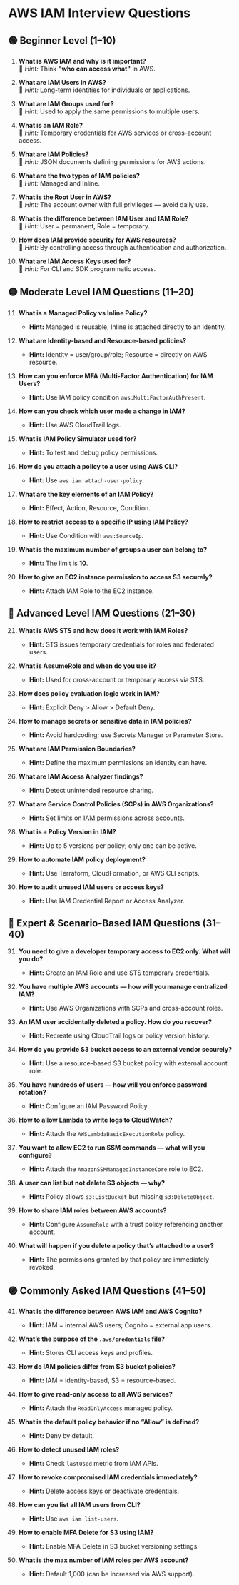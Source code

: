 # AWS IAM Interview Questions

## 🟢 Beginner Level (1–10)

1. **What is AWS IAM and why is it important?**  
   🔹 *Hint:* Think **"who can access what"** in AWS.

2. **What are IAM Users in AWS?**  
   🔹 *Hint:* Long-term identities for individuals or applications.

3. **What are IAM Groups used for?**  
   🔹 *Hint:* Used to apply the same permissions to multiple users.

4. **What is an IAM Role?**  
   🔹 *Hint:* Temporary credentials for AWS services or cross-account access.

5. **What are IAM Policies?**  
   🔹 *Hint:* JSON documents defining permissions for AWS actions.

6. **What are the two types of IAM policies?**  
   🔹 *Hint:* Managed and Inline.

7. **What is the Root User in AWS?**  
   🔹 *Hint:* The account owner with full privileges — avoid daily use.

8. **What is the difference between IAM User and IAM Role?**  
   🔹 *Hint:* User = permanent, Role = temporary.

9. **How does IAM provide security for AWS resources?**  
   🔹 *Hint:* By controlling access through authentication and authorization.

10. **What are IAM Access Keys used for?**  
    🔹 *Hint:* For CLI and SDK programmatic access.

## 🟡 Moderate Level IAM Questions (11–20)

11. **What is a Managed Policy vs Inline Policy?**  
    - **Hint:** Managed is reusable, Inline is attached directly to an identity.

12. **What are Identity-based and Resource-based policies?**  
    - **Hint:** Identity = user/group/role; Resource = directly on AWS resource.

13. **How can you enforce MFA (Multi-Factor Authentication) for IAM Users?**  
    - **Hint:** Use IAM policy condition `aws:MultiFactorAuthPresent`.

14. **How can you check which user made a change in IAM?**  
    - **Hint:** Use AWS CloudTrail logs.

15. **What is IAM Policy Simulator used for?**  
    - **Hint:** To test and debug policy permissions.

16. **How do you attach a policy to a user using AWS CLI?**  
    - **Hint:** Use `aws iam attach-user-policy`.

17. **What are the key elements of an IAM Policy?**  
    - **Hint:** Effect, Action, Resource, Condition.

18. **How to restrict access to a specific IP using IAM Policy?**  
    - **Hint:** Use Condition with `aws:SourceIp`.

19. **What is the maximum number of groups a user can belong to?**  
    - **Hint:** The limit is **10**.

20. **How to give an EC2 instance permission to access S3 securely?**  
    - **Hint:** Attach IAM Role to the EC2 instance.
   
## 🔵 Advanced Level IAM Questions (21–30)

21. **What is AWS STS and how does it work with IAM Roles?**  
    - **Hint:** STS issues temporary credentials for roles and federated users.

22. **What is AssumeRole and when do you use it?**  
    - **Hint:** Used for cross-account or temporary access via STS.

23. **How does policy evaluation logic work in IAM?**  
    - **Hint:** Explicit Deny > Allow > Default Deny.

24. **How to manage secrets or sensitive data in IAM policies?**  
    - **Hint:** Avoid hardcoding; use Secrets Manager or Parameter Store.

25. **What are IAM Permission Boundaries?**  
    - **Hint:** Define the maximum permissions an identity can have.

26. **What are IAM Access Analyzer findings?**  
    - **Hint:** Detect unintended resource sharing.

27. **What are Service Control Policies (SCPs) in AWS Organizations?**  
    - **Hint:** Set limits on IAM permissions across accounts.

28. **What is a Policy Version in IAM?**  
    - **Hint:** Up to 5 versions per policy; only one can be active.

29. **How to automate IAM policy deployment?**  
    - **Hint:** Use Terraform, CloudFormation, or AWS CLI scripts.

30. **How to audit unused IAM users or access keys?**  
    - **Hint:** Use IAM Credential Report or Access Analyzer.

## 🔴 Expert & Scenario-Based IAM Questions (31–40)

31. **You need to give a developer temporary access to EC2 only. What will you do?**  
    - **Hint:** Create an IAM Role and use STS temporary credentials.

32. **You have multiple AWS accounts — how will you manage centralized IAM?**  
    - **Hint:** Use AWS Organizations with SCPs and cross-account roles.

33. **An IAM user accidentally deleted a policy. How do you recover?**  
    - **Hint:** Recreate using CloudTrail logs or policy version history.

34. **How do you provide S3 bucket access to an external vendor securely?**  
    - **Hint:** Use a resource-based S3 bucket policy with external account role.

35. **You have hundreds of users — how will you enforce password rotation?**  
    - **Hint:** Configure an IAM Password Policy.

36. **How to allow Lambda to write logs to CloudWatch?**  
    - **Hint:** Attach the `AWSLambdaBasicExecutionRole` policy.

37. **You want to allow EC2 to run SSM commands — what will you configure?**  
    - **Hint:** Attach the `AmazonSSMManagedInstanceCore` role to EC2.

38. **A user can list but not delete S3 objects — why?**  
    - **Hint:** Policy allows `s3:ListBucket` but missing `s3:DeleteObject`.

39. **How to share IAM roles between AWS accounts?**  
    - **Hint:** Configure `AssumeRole` with a trust policy referencing another account.

40. **What will happen if you delete a policy that’s attached to a user?**  
    - **Hint:** The permissions granted by that policy are immediately revoked.
## 🟣 Commonly Asked IAM Questions (41–50)

41. **What is the difference between AWS IAM and AWS Cognito?**  
    - **Hint:** IAM = internal AWS users; Cognito = external app users.

42. **What’s the purpose of the `.aws/credentials` file?**  
    - **Hint:** Stores CLI access keys and profiles.

43. **How do IAM policies differ from S3 bucket policies?**  
    - **Hint:** IAM = identity-based, S3 = resource-based.

44. **How to give read-only access to all AWS services?**  
    - **Hint:** Attach the `ReadOnlyAccess` managed policy.

45. **What is the default policy behavior if no “Allow” is defined?**  
    - **Hint:** Deny by default.

46. **How to detect unused IAM roles?**  
    - **Hint:** Check `lastUsed` metric from IAM APIs.

47. **How to revoke compromised IAM credentials immediately?**  
    - **Hint:** Delete access keys or deactivate credentials.

48. **How can you list all IAM users from CLI?**  
    - **Hint:** Use `aws iam list-users`.

49. **How to enable MFA Delete for S3 using IAM?**  
    - **Hint:** Enable MFA Delete in S3 bucket versioning settings.

50. **What is the max number of IAM roles per AWS account?**  
    - **Hint:** Default 1,000 (can be increased via AWS support).
    
